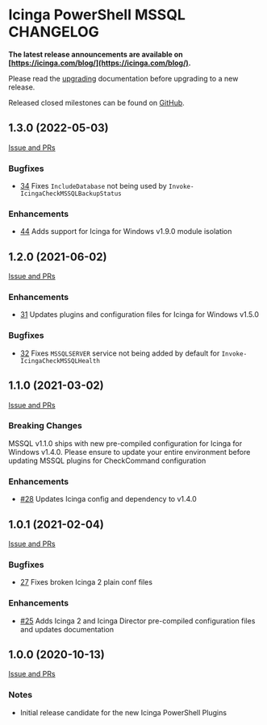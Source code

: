 # Icinga PowerShell MSSQL CHANGELOG

**The latest release announcements are available on [https://icinga.com/blog/](https://icinga.com/blog/).**

Please read the [upgrading](https://icinga.com/docs/windows/latest/mssql/doc/30-Upgrading-Plugins)
documentation before upgrading to a new release.

Released closed milestones can be found on [GitHub](https://github.com/Icinga/icinga-powershell-mssql/milestones?state=closed).

## 1.3.0 (2022-05-03)

[Issue and PRs](https://github.com/Icinga/icinga-powershell-mssql/milestone/5?closed=1)

### Bugfixes

* [34](https://github.com/Icinga/icinga-powershell-mssql/issues/34) Fixes `IncludeDatabase` not being used by `Invoke-IcingaCheckMSSQLBackupStatus`

### Enhancements

* [44](https://github.com/Icinga/icinga-powershell-mssql/pull/44) Adds support for Icinga for Windows v1.9.0 module isolation

## 1.2.0 (2021-06-02)

[Issue and PRs](https://github.com/Icinga/icinga-powershell-mssql/milestone/4?closed=1)

### Enhancements

* [31](https://github.com/Icinga/icinga-powershell-mssql/pull/31) Updates plugins and configuration files for Icinga for Windows v1.5.0

### Bugfixes

* [32](https://github.com/Icinga/icinga-powershell-mssql/issues/32) Fixes `MSSQLSERVER` service not being added by default for `Invoke-IcingaCheckMSSQLHealth`

## 1.1.0 (2021-03-02)

[Issue and PRs](https://github.com/Icinga/icinga-powershell-mssql/milestone/2?closed=1)

### Breaking Changes

MSSQL v1.1.0 ships with new pre-compiled configuration for Icinga for Windows v1.4.0. Please ensure to update your entire environment before updating MSSQL plugins for CheckCommand configuration

### Enhancements

* [#28](https://github.com/Icinga/icinga-powershell-mssql/pull/28) Updates Icinga config and dependency to v1.4.0

## 1.0.1 (2021-02-04)

[Issue and PRs](https://github.com/Icinga/icinga-powershell-mssql/milestone/3?closed=1)

### Bugfixes

* [27](https://github.com/Icinga/icinga-powershell-mssql/pull/27) Fixes broken Icinga 2 plain conf files

### Enhancements

* [#25](https://github.com/Icinga/icinga-powershell-mssql/pull/25) Adds Icinga 2 and Icinga Director pre-compiled configuration files and updates documentation

## 1.0.0 (2020-10-13)

[Issue and PRs](https://github.com/Icinga/icinga-powershell-mssql/milestone/1?closed=1)

### Notes

* Initial release candidate for the new Icinga PowerShell Plugins
